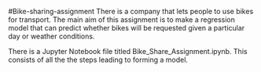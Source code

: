 #Bike-sharing-assignment
There is a company that lets people to use bikes for transport.
The main aim of this assignment is to make a regression model that can predict whether bikes will be requested given a particular day or weather conditions.

There is a Jupyter Notebook file titled Bike_Share_Assignment.ipynb. This consists of all the the steps leading to forming a model.
